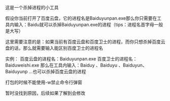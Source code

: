 这是一个杀掉进程的小工具

假设你当前打开了百度云盘，它的进程名是Baiduyunpan.exe那么你只需要在工具内输入：Baidu就可以杀掉Baiduyunpan.exe的进程（tips：进程名首字母一般是大写）

这里需要注意的是：如果当前有百度云盘和百度卫士的进程，而你只想杀掉百度云盘的话，那么就需要输入能区别百度卫士的进程名

实例：
百度云盘的进程名：Baiduyunpan.exe        百度卫士的进程名：Baiduweishi.exe
那么在工具内输入：Baiduy 、Baiduyu 、Baiduyun、 Baiduyunp  ...也可以杀掉百度云盘的进程

打包的时候不能使用-w禁止命令行弹窗

暂时没找到原因，后续如果了解到会修改
